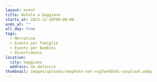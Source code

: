 ```yaml
---
layout: event
title: Natale a Gaggiano
starts_at: 2023-12-10T00:00:00
ends_at: ""
all_day: true
tags:
  - Mercatino
  - Evento per famiglie
  - Evento per Bambini
  - Divertimento
location:
  city: Gaggiano
  address: da definire
thumbnail: images/uploads/cmophoto-net-xug7wn6bh4i-unsplash.webp
---
```


